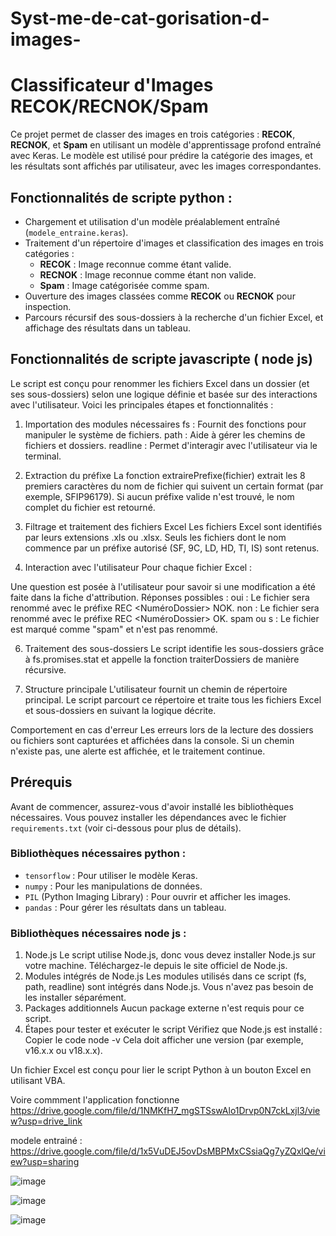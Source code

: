 # Syst-me-de-cat-gorisation-d-images-

# Classificateur d'Images RECOK/RECNOK/Spam

Ce projet permet de classer des images en trois catégories : **RECOK**, **RECNOK**, et **Spam** en utilisant un modèle d'apprentissage profond entraîné avec Keras. Le modèle est utilisé pour prédire la catégorie des images, et les résultats sont affichés par utilisateur, avec les images correspondantes.

## Fonctionnalités de scripte python :

- Chargement et utilisation d'un modèle préalablement entraîné (`modele_entraine.keras`).
- Traitement d'un répertoire d'images et classification des images en trois catégories :
  - **RECOK** : Image reconnue comme étant valide.
  - **RECNOK** : Image reconnue comme étant non valide.
  - **Spam** : Image catégorisée comme spam.
- Ouverture des images classées comme **RECOK** ou **RECNOK** pour inspection.
- Parcours récursif des sous-dossiers à la recherche d'un fichier Excel, et affichage des résultats dans un tableau.
## Fonctionnalités de scripte  javascripte ( node js)

Le script est conçu pour renommer les fichiers Excel dans un dossier (et ses sous-dossiers) selon une logique définie et basée sur des interactions avec l'utilisateur. Voici les principales étapes et fonctionnalités :

1. Importation des modules nécessaires
fs : Fournit des fonctions pour manipuler le système de fichiers.
path : Aide à gérer les chemins de fichiers et dossiers.
readline : Permet d'interagir avec l'utilisateur via le terminal.


2. Extraction du préfixe
La fonction extrairePrefixe(fichier) extrait les 8 premiers caractères du nom de fichier qui suivent un certain format (par exemple, SFIP96179).
Si aucun préfixe valide n'est trouvé, le nom complet du fichier est retourné.


3. Filtrage et traitement des fichiers Excel
Les fichiers Excel sont identifiés par leurs extensions .xls ou .xlsx.
Seuls les fichiers dont le nom commence par un préfixe autorisé (SF, 9C, LD, HD, TI, IS) sont retenus.


4. Interaction avec l'utilisateur
Pour chaque fichier Excel :

Une question est posée à l'utilisateur pour savoir si une modification a été faite dans la fiche d'attribution.
Réponses possibles :
oui : Le fichier sera renommé avec le préfixe REC <NuméroDossier> NOK.
non : Le fichier sera renommé avec le préfixe REC <NuméroDossier> OK.
spam ou s : Le fichier est marqué comme "spam" et n'est pas renommé.




6. Traitement des sous-dossiers
Le script identifie les sous-dossiers grâce à fs.promises.stat et appelle la fonction traiterDossiers de manière récursive.


7. Structure principale
L'utilisateur fournit un chemin de répertoire principal.
Le script parcourt ce répertoire et traite tous les fichiers Excel et sous-dossiers en suivant la logique décrite.


Comportement en cas d'erreur
Les erreurs lors de la lecture des dossiers ou fichiers sont capturées et affichées dans la console.
Si un chemin n'existe pas, une alerte est affichée, et le traitement continue.




## Prérequis

Avant de commencer, assurez-vous d'avoir installé les bibliothèques nécessaires. Vous pouvez installer les dépendances avec le fichier `requirements.txt` (voir ci-dessous pour plus de détails).

### Bibliothèques nécessaires  python :

- `tensorflow` : Pour utiliser le modèle Keras.
- `numpy` : Pour les manipulations de données.
- `PIL` (Python Imaging Library) : Pour ouvrir et afficher les images.
- `pandas` : Pour gérer les résultats dans un tableau.

### Bibliothèques nécessaires node js  :
1. Node.js
Le script utilise Node.js, donc vous devez installer Node.js sur votre machine.
Téléchargez-le depuis le site officiel de Node.js.
2. Modules intégrés de Node.js
Les modules utilisés dans ce script (fs, path, readline) sont intégrés dans Node.js. Vous n'avez pas besoin de les installer séparément.
3. Packages additionnels
Aucun package externe n'est requis pour ce script.
4. Étapes pour tester et exécuter le script
Vérifiez que Node.js est installé :
Copier le code
node -v
Cela doit afficher une version (par exemple, v16.x.x ou v18.x.x).




Un fichier Excel est conçu pour lier le script Python à un bouton Excel en utilisant VBA.

Voire commment l'application fonctionne https://drive.google.com/file/d/1NMKfH7_mgSTSswAlo1Drvp0N7ckLxjl3/view?usp=drive_link



modele entrainé :  https://drive.google.com/file/d/1x5VuDEJ5ovDsMBPMxCSsiaQg7yZQxlQe/view?usp=sharing


![image](https://github.com/user-attachments/assets/0d86901a-6776-4935-b16d-e3a2d29555b1)

![image](https://github.com/user-attachments/assets/c1a0bd2d-c3f1-47ad-8783-38a11b741a6d)

![image](https://github.com/user-attachments/assets/d72e1df2-9f30-49bf-af97-049aaaa51cef)


